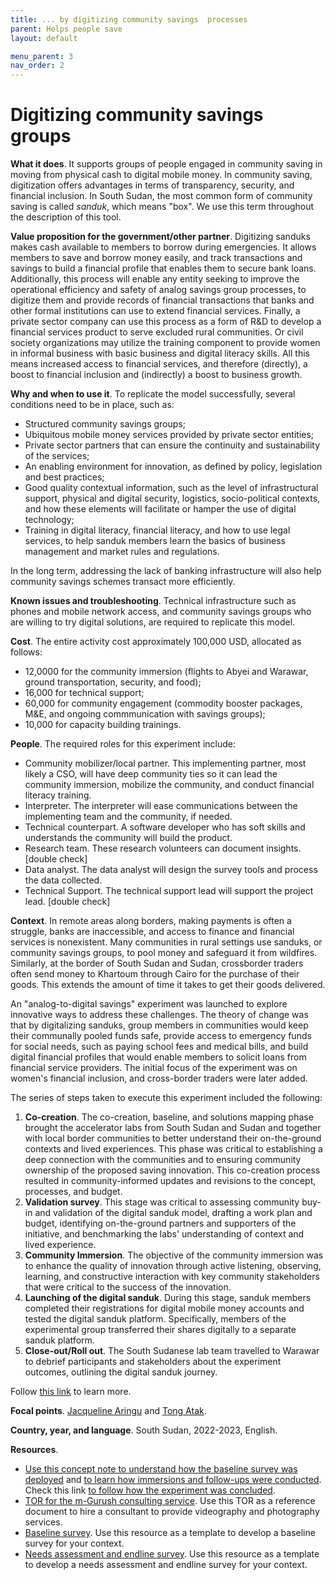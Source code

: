 ```yaml
---
title: ... by digitizing community savings  processes
parent: Helps people save
layout: default

menu_parent: 3
nav_order: 2
---
```


# Digitizing community savings groups

**What it does**. 
It supports groups of people engaged in community saving in moving from physical cash to digital mobile money. In community saving, digitization offers advantages in terms of transparency, security, and financial inclusion. In South Sudan, the most common form of community saving is called _sanduk_, which means "box". We use this term throughout the description of this tool.

**Value proposition for the government/other partner**.
Digitizing sanduks makes cash available to members to borrow during emergencies. It allows members to save and borrow money easily, and track transactions and savings to build a financial profile that enables them to secure bank loans. Additionally, this process will enable any entity seeking to improve the operational efficiency and safety of analog savings group processes, to digitize them and provide records of financial transactions that banks and other formal institutions can use to extend financial services. Finally, a private sector company can use this process as a form of R&D to develop a financial services product to serve excluded rural communities. Or civil society organizations may utilize the training component to provide women in informal business with basic business and digital literacy skills. All this means increased access to financial services, and therefore (directly), a boost to financial inclusion and (indirectly) a boost to business growth.   

**Why and when to use it**. To replicate the model successfully, several conditions need to be in place, such as:
 - Structured community savings groups;
 - Ubiquitous mobile money services provided by private sector entities;
 - Private sector partners that can ensure the continuity and sustainability of the services;
 - An enabling environment for innovation, as defined by policy, legislation and best practices;
 - Good quality contextual information, such as the level of infrastructural support, physical and digital security, logistics, socio-political contexts, and how these elements will facilitate or hamper the use of digital technology;
 - Training in digital literacy, financial literacy, and how to use legal services, to help sanduk members learn the basics of business management and market rules and regulations.

In the long term, addressing the lack of banking infrastructure will also help community savings schemes transact more efficiently.

**Known issues and troubleshooting**. Technical infrastructure such as phones and mobile network access, and community savings groups who are willing to try digital solutions, are required to replicate this model.

**Cost**. 
The entire activity cost approximately 100,000 USD, allocated as follows:
 - 12,0000 for the community immersion (flights to Abyei and Warawar, ground transportation, security, and food); 
 - 16,000 for technical support;
 - 60,000 for community engagement (commodity booster packages, M&E, and ongoing commmunication with savings groups);
 - 10,000 for capacity building trainings.

**People**.
The required roles for this experiment include:

 - Community mobilizer/local partner. This implementing partner, most likely a CSO, will have deep community ties so it can lead the community immersion, mobilize the community, and conduct financial literacy training.
 - Interpreter. The interpreter will ease communications between the implementing team and the community, if needed.
 - Technical counterpart. A software developer who has soft skills and understands the community will build the product.
 - Research team. These research volunteers can document insights. [double check]
 - Data analyst. The data analyst will design the survey tools and process the data collected.
 - Technical Support. The technical support lead will support the project lead. [double check]

**Context**. In remote areas along borders, making payments is often a struggle, banks are inaccessible, and access to finance and financial services is nonexistent. Many communities in rural settings use sanduks, or community savings groups, to pool money and safeguard it from wildfires. Similarly, at the border of South Sudan and Sudan, crossborder traders often send money to Khartoum through Cairo for the purchase of their goods. This extends the amount of time it takes to get their goods delivered. 

An "analog-to-digital savings" experiment was launched to explore innovative ways to address these challenges. The theory of change was that by digitalizing sanduks, group members in communities would keep their communally pooled funds safe, provide access to emergency funds for social needs, such as paying school fees and medical bills, and build digital financial profiles that would enable members to solicit loans from financial service providers. The initial focus of the experiment was on women's financial inclusion, and cross-border traders were later added. 

The series of steps taken to execute this experiment included the following:

1. **Co-creation**. The co-creation, baseline, and solutions mapping phase brought the accelerator labs from South Sudan and Sudan and together with local border communities to better understand their on-the-ground contexts and lived experiences. This phase was critical to establishing a deep connection with the communities and to ensuring community ownership of the proposed saving innovation. This co-creation process resulted in community-informed updates and revisions to the concept, processes, and budget.
2. **Validation survey**. This stage was critical to assessing community buy-in and validation of the digital sanduk model, drafting a work plan and budget, identifying on-the-ground partners and supporters of the initiative, and benchmarking the labs' understanding of context and lived experience.
3. **Community Immersion**. The objective of the community immersion was to enhance the quality of innovation through active listening, observing, learning, and constructive interaction with key community stakeholders that were critical to the success of the innovation.  
4. **Launching of the digital sanduk**. During this stage, sanduk members completed their registrations for digital mobile money accounts and tested the digital sanduk platform. Specifically, members of the experimental group transferred their shares digitally to a separate sanduk platform.
5. **Close-out/Roll out**. The South Sudanese lab team travelled to Warawar to debrief participants and stakeholders about the experiment outcomes, outlining the digital sanduk journey. 

Follow [this link](https://github.com/UNDP-Accelerator-Labs/Financial-inclusion-toolkit/blob/main/3_Save/The%20Experiment%20Journey.pdf) to learn more.

**Focal points**. [Jacqueline Aringu](/Financial-inclusion-toolkit/contributors/Jacqueline-Poni-Aringu.html) and [Tong Atak](/Financial-inclusion-toolkit/contributors/Tong-Atak.html).

**Country, year, and language**.
South Sudan, 2022-2023, English.

**Resources**.

 - [Use this concept note to understand how the baseline survey was deployed](https://github.com/UNDP-Accelerator-Labs/Financial-inclusion-toolkit/blob/0a2ab4368bbc336c842e3026e6f9d45681ec6d79/3_Save/Concept%20Note_%20Baseline%20Survey%20and%20Sensitization%20(Sanduk%20Experiemnt).pdf) and [to learn how immersions and follow-ups were conducted](https://github.com/UNDP-Accelerator-Labs/Financial-inclusion-toolkit/blob/9c70b6f5fac189aae8c220bf804cc738751632d6/3_Save/The%20Experiment%20Journey.pdf). Check this link [to follow how the experiment was concluded](https://github.com/UNDP-Accelerator-Labs/Financial-inclusion-toolkit/blob/d704e97b84ab06ca1bcbb887c36b7aea23c10a7f/3_Save/Joint%20ABC%20and%20AccLab%20closing%20mission%20for%20the%20Digital%20Sanduk%20experiment.pdf).
 - [TOR for the m-Gurush consulting service](https://github.com/UNDP-Accelerator-Labs/Financial-inclusion-toolkit/blob/main/3_Save/TOR%20Video%20Documentation.pdf). Use this TOR as a reference document to hire a consultant to provide videography and photography services.
 - [Baseline survey](https://github.com/UNDP-Accelerator-Labs/Financial-inclusion-toolkit/blob/main/3_Save/Revised%20Sanduk%20Baseline%20Questionnare%202-March%202022.pdf). Use this resource as a template to develop a baseline survey for your context. 
 - [Needs assessment and endline survey](https://github.com/UNDP-Accelerator-Labs/Financial-inclusion-toolkit/blob/main/3_Save/Concept_%20Endline%20Survey%20of%20Sanduk.pdf). Use this resource as a template to develop a needs assessment and endline survey for your context.

